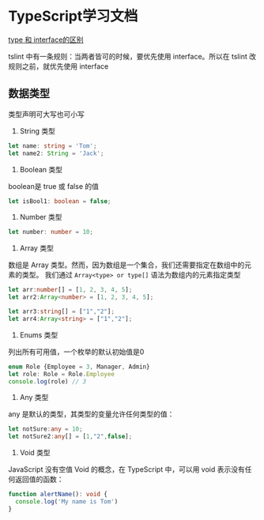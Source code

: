# TypeScript学习文档

[type 和 interface的区别](https://www.typescriptlang.org/docs/handbook/2/everyday-types.html#differences-between-type-aliases-and-interfaces)

tslint 中有一条规则：当两者皆可的时候，要优先使用 interface。所以在 tslint 改规则之前，就优先使用 interface

## 数据类型

类型声明可大写也可小写

1. String 类型

```ts
let name: string = 'Tom';
let name2: String = 'Jack';
```

1. Boolean 类型

boolean是 true 或 false 的值

```ts
let isBool1: boolean = false;
```

1. Number 类型

```ts
let number: number = 10;
```

1. Array 类型

数组是 Array 类型。然而，因为数组是一个集合，我们还需要指定在数组中的元素的类型。
我们通过 `Array<type> or type[]` 语法为数组内的元素指定类型

```ts
let arr:number[] = [1, 2, 3, 4, 5];
let arr2:Array<number> = [1, 2, 3, 4, 5];

let arr3:string[] = ["1","2"];
let arr4:Array<string> = ["1","2"];
```

1. Enums 类型

列出所有可用值，一个枚举的默认初始值是0

```ts
enum Role {Employee = 3, Manager, Admin}
let role: Role = Role.Employee
console.log(role) // 3
```

1. Any 类型

any 是默认的类型，其类型的变量允许任何类型的值：

```ts
let notSure:any = 10;
let notSure2:any[] = [1,"2",false];
```

1. Void 类型

JavaScript 没有空值 Void 的概念，在 TypeScript 中，可以用 void 表示没有任何返回值的函数：

```ts
function alertName(): void {
  console.log('My name is Tom')
}
```
